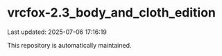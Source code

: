 # vrcfox-2.3_body_and_cloth_edition

Last updated: 2025-07-06 17:16:19

This repository is automatically maintained.
